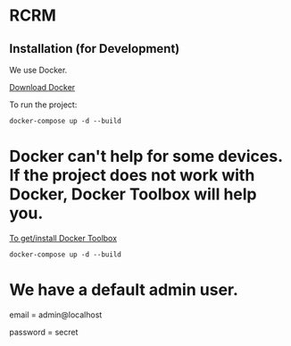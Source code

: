 # RCRM

Installation (for Development)
------------------------------
We use Docker.


[Download Docker](https://www.docker.com/community-edition)


To run the project:
```
docker-compose up -d --build
```

# Docker can't help for some devices. If the project does not work with Docker, Docker Toolbox will help you.

[To get/install Docker Toolbox](https://docs.docker.com/toolbox/toolbox_install_windows/#step-2-install-docker-toolbox)

```
docker-compose up -d --build
```

# We have a default admin user.
email = admin@localhost


password = secret